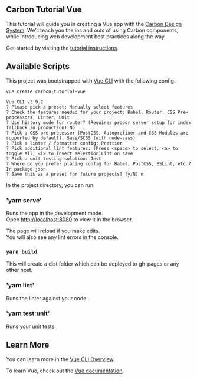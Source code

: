 ## Carbon Tutorial Vue

This tutorial will guide you in creating a Vue app with the [Carbon Design System](https://www.carbondesignsystem.com/). We’ll teach you the ins and outs of using Carbon components, while introducing web development best practices along the way.

Get started by visiting the [tutorial instructions](https://www.carbondesignsystem.com/tutorial/vue/overview).

## Available Scripts

This project was bootstrapped with [Vue CLI](https://cli.vuejs.org/) with the following config.

```
vue create carbon-tutorial-vue

Vue CLI v3.9.2
? Please pick a preset: Manually select features
? Check the features needed for your project: Babel, Router, CSS Pre-processors, Linter, Unit
? Use history mode for router? (Requires proper server setup for index fallback in production) No
? Pick a CSS pre-processor (PostCSS, Autoprefixer and CSS Modules are supported by default): Sass/SCSS (with node-sass)
? Pick a linter / formatter config: Prettier
? Pick additional lint features: (Press <space> to select, <a> to toggle all, <i> to invert selection)Lint on save
? Pick a unit testing solution: Jest
? Where do you prefer placing config for Babel, PostCSS, ESLint, etc.? In package.json
? Save this as a preset for future projects? (y/N) n
```

In the project directory, you can run:

### 'yarn serve'

Runs the app in the development mode.<br>
Open [http://localhost:8080](http://localhost:8080) to view it in the browser.

The page will reload if you make edits.<br>
You will also see any lint errors in the console.

### `yarn build`

This will create a dist folder which can be deployed to gh-pages or any other host.

### 'yarn lint'

Runs the linter against your code.

### 'yarn test:unit'

Runs your unit tests

## Learn More

You can learn more in the [Vue CLI Overview](https://cli.vuejs.org/guide).

To learn Vue, check out the [Vue documentation](https://vuejs.org/).